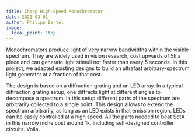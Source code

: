 ```yaml
---
title: Cheap High-Speed Monochromator
date: 2021-03-01
author: Philipp Bartel
image:
  focal_point: 'top'
---
```


Monochromators produce light of very narrow bandwidths within the visible spectrum. They are widely used in vision research, cost upwards of 5k a piece and can generate light stimuli not faster than every 5 seconds. In this project, we adapted existing designs to build an ultrafast arbitrary-spectrum light generator at a fraction of that cost.

<!--more-->

The design is based on a diffraction grating and an LED array. In a typical diffraction grating setup, one diffracts light at different angles to decompose a spectrum. In this setup different parts of the spectrum are arbitrarily collected to a single point. This design allows to extend the spectrum arbitrarily, as long as an LED exists in that emission region. LEDs can be easily controlled at a high speed. All the parts needed to beat SotA in this narrow niche cost around 1k, including self-designed controller circuits. Voila.